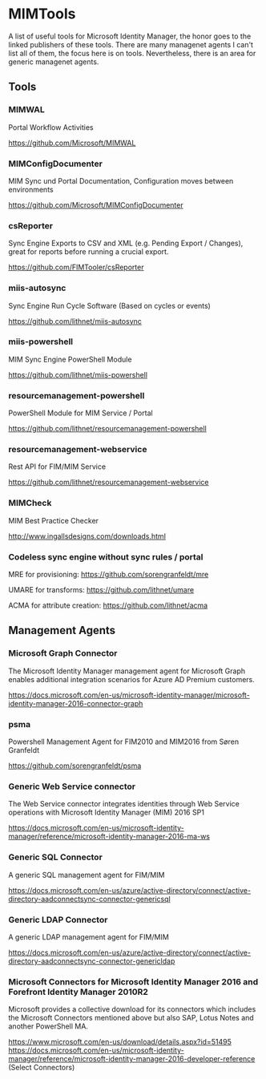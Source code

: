 # MIMTools
A list of useful tools for Microsoft Identity Manager, the honor goes to the linked publishers of these tools. There are many managenet agents I can't list all of them, the focus here is on tools. Nevertheless, there is an area for generic managenet agents.

## Tools

### MIMWAL
Portal Workflow Activities

https://github.com/Microsoft/MIMWAL

### MIMConfigDocumenter
MIM Sync und Portal Documentation, Configuration moves between environments

https://github.com/Microsoft/MIMConfigDocumenter

### csReporter
Sync Engine Exports to CSV and XML (e.g. Pending Export / Changes), great for reports before running a crucial export.

https://github.com/FIMTooler/csReporter

### miis-autosync
Sync Engine Run Cycle Software (Based on cycles or events)

https://github.com/lithnet/miis-autosync

### miis-powershell
MIM Sync Engine PowerShell Module

https://github.com/lithnet/miis-powershell

### resourcemanagement-powershell
PowerShell Module for MIM Service / Portal

https://github.com/lithnet/resourcemanagement-powershell

### resourcemanagement-webservice
Rest API for FIM/MIM Service

https://github.com/lithnet/resourcemanagement-webservice

### MIMCheck
MIM Best Practice Checker

http://www.ingallsdesigns.com/downloads.html

### Codeless sync engine without sync rules / portal
MRE for provisioning: https://github.com/sorengranfeldt/mre

UMARE for transforms: https://github.com/lithnet/umare

ACMA for attribute creation: https://github.com/lithnet/acma

## Management Agents

### Microsoft Graph Connector
The Microsoft Identity Manager management agent for Microsoft Graph enables additional integration scenarios for Azure AD Premium customers.

https://docs.microsoft.com/en-us/microsoft-identity-manager/microsoft-identity-manager-2016-connector-graph

### psma
Powershell Management Agent for FIM2010 and MIM2016 from Søren Granfeldt

https://github.com/sorengranfeldt/psma

### Generic Web Service connector
The Web Service connector integrates identities through Web Service operations with Microsoft Identity Manager (MIM) 2016 SP1

https://docs.microsoft.com/en-us/microsoft-identity-manager/reference/microsoft-identity-manager-2016-ma-ws

### Generic SQL Connector
A generic SQL management agent for FIM/MIM

https://docs.microsoft.com/en-us/azure/active-directory/connect/active-directory-aadconnectsync-connector-genericsql

### Generic LDAP Connector
A generic LDAP management agent for FIM/MIM

https://docs.microsoft.com/en-us/azure/active-directory/connect/active-directory-aadconnectsync-connector-genericldap

### Microsoft Connectors for Microsoft Identity Manager 2016 and Forefront Identity Manager 2010R2
Microsoft provides a collective download for its connectors which includes the Microsoft Connectors mentioned above but also SAP, Lotus Notes and another PowerShell MA.

https://www.microsoft.com/en-us/download/details.aspx?id=51495
https://docs.microsoft.com/en-us/microsoft-identity-manager/reference/microsoft-identity-manager-2016-developer-reference (Select Connectors)
